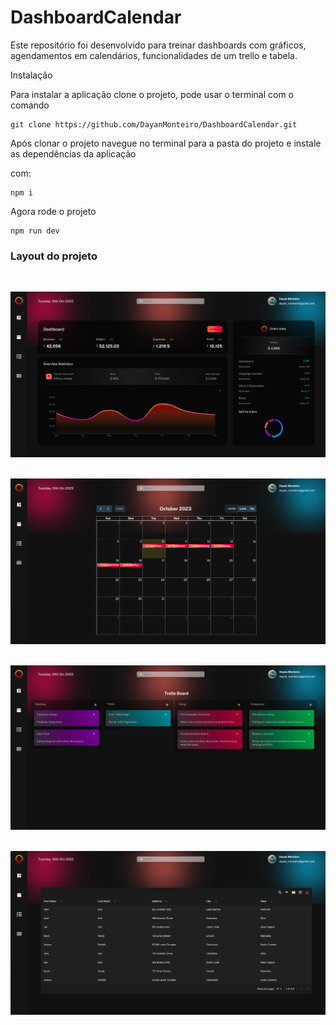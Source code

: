 # DashboardCalendar

Este repositório foi desenvolvido para treinar dashboards com gráficos, agendamentos em calendários, funcionalidades de um trello e tabela.

Instalação

Para instalar a aplicação clone o projeto, pode usar o terminal com o comando

```
git clone https://github.com/DayanMonteiro/DashboardCalendar.git
```

Após clonar o projeto navegue no terminal para a pasta do projeto e instale as dependências da aplicação

com:

```
npm i
```

Agora rode o projeto

```
npm run dev
```

### Layout do projeto

<br />

![Home](https://github.com/DayanMonteiro/Imagens/blob/master/img/dashboard-calendar/home.png)
<br />
<br />

![Calendar](https://github.com/DayanMonteiro/Imagens/blob/master/img/dashboard-calendar/calendar.png)
<br />
<br />

![Trello](https://github.com/DayanMonteiro/Imagens/blob/master/img/dashboard-calendar/trello.png)
<br />
<br />

![Table](https://github.com/DayanMonteiro/Imagens/blob/master/img/dashboard-calendar/table.png)
